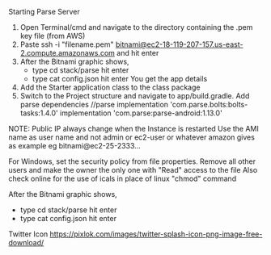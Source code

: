 


Starting Parse Server
1. Open Terminal/cmd and navigate to the directory containing the .pem key file (from AWS)
2. Paste ssh -i "filename.pem" bitnami@ec2-18-119-207-157.us-east-2.compute.amazonaws.com and hit enter
3. After the Bitnami graphic shows,
    - type cd stack/parse hit enter
    - type cat config.json hit enter
    You get the app details
4. Add the Starter application class to the class package
5. Switch to the Project structure and navigate to app/build.gradle. Add parse dependencies
    //parse
       implementation 'com.parse.bolts:bolts-tasks:1.4.0'
       implementation 'com.parse:parse-android:1.13.0'

NOTE:
Public IP always change when the Instance is restarted
Use the AMI name as user name and not admin or ec2-user or
 whatever amazon gives as example eg bitnami@ec2-25-2333...

For Windows, set the security policy from file properties. Remove all
 other users and make the owner the only one with "Read" access to the file
 Also check online for the use of icals in place of linux "chmod" command

After the Bitnami graphic shows,
 - type cd stack/parse hit enter
 - type cat config.json hit enter

Twitter Icon
https://pixlok.com/images/twitter-splash-icon-png-image-free-download/